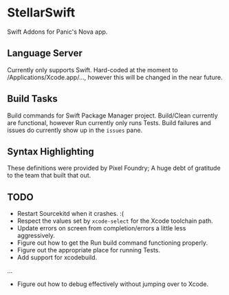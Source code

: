 # StellarSwift

Swift Addons for Panic's Nova app.

## Language Server

Currently only supports Swift.  Hard-coded at the moment to /Applications/Xcode.app/..., however this will be changed in the near future.

## Build Tasks

Build commands for Swift Package Manager project.  Build/Clean currently are functional, however Run currently only runs Tests.
Build failures and issues do currently show up in the `issues` pane.

## Syntax Highlighting

These definitions were provided by Pixel Foundry; A huge debt of gratitude to the team that built that out.

## TODO

- Restart Sourcekitd when it crashes. :(
- Respect the values set by `xcode-select` for the Xcode toolchain path.
- Update errors on screen from completion/errors a little less aggressively.
- Figure out how to get the Run build command functioning properly.
- Figure out the appropriate place for running Tests.
- Add support for xcodebuild.

...

- Figure out how to debug effectively without jumping over to Xcode.
